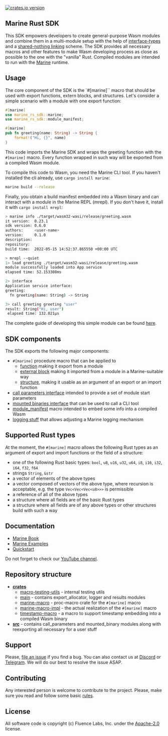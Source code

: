 [![crates.io version](https://img.shields.io/crates/v/marine-rs-sdk?color=green)](https://crates.io/crates/marine-rs-sdk)

## Marine Rust SDK

This SDK empowers developers to create general-purpose Wasm modules and combine them in a multi-module setup with the help of [interface-types](https://github.com/WebAssembly/interface-types) and a [shared-nothing linking](https://training.linuxfoundation.org/blog/how-and-why-to-link-webassembly-modules/) scheme. The SDK provides all necessary macros and other features to make Wasm developing process as close as possible to the one with the "vanilla" Rust. Compiled modules are intended to run with the [Marine](https://github.com/fluencelabs/marine) runtime.


## Usage

The core component of the SDK is the `#[marine]`` macro that should be used with export functions, extern blocks, and structures. Let's consider a simple scenario with a module with one export function:
```rust
#[marine]
use marine_rs_sdk::marine;
use marine_rs_sdk::module_manifest;

#[marine]
pub fn greeting(name: String) -> String {
    format!("Hi, {}", name)
}
```
This code imports the Marine SDK and wraps the greeting function with the `#[marine]` macro. Every function wrapped in such way will be exported from a compiled Wasm module.

To compile this code to Wasm, you need the Marine CLI tool. If you haven't installed the cli already, use `cargo install marine`:

```bash
marine build --release
```

Finally, you obtain a build manifest embedded into a Wasm binary and can interact with a module in the Marine REPL (mrepl). If you don't have it, install it with `cargo install mrepl`:

```bash
> marine info ./target/wasm32-wasi/release/greeting.wasm
it version:  0.23.1
sdk version: 0.6.0
authors:     <user-name>
version:     0.1.0
description:
repository:
build time:  2022-05-15 14:52:37.865550 +00:00 UTC

> mrepl --quiet
1> load greeting ./target/wasm32-wasi/release/greeting.wasm
module successfully loaded into App service
elapsed time: 52.153308ms

2> interface
Application service interface:
greeting:
  fn greeting(name: String) -> String

3> call greeting greeting "user"
result: String("Hi, user")
 elapsed time: 132.021µs
```

The complete guide of developing this simple module can be found [here](https://fluence.dev/docs/marine-book/quick-start/develop-a-single-module-service).


## SDK components

The SDK exports the following major components:
- `#[marine]` procedure macro that can be applied to
    - [function](https://fluence.dev/docs/marine-book/marine-rust-sdk/developing/export-functions) making it export from a module
    - [external block](https://fluence.dev/docs/marine-book/marine-rust-sdk/developing/import-functions) making it imported from a module in a Marine-suitable way
    - [structure](https://fluence.dev/docs/marine-book/marine-rust-sdk/developing/structures), making it usable as an argument of an export or an import function
- [call parameters interface](https://fluence.dev/docs/marine-book/marine-rust-sdk/developing/call-parameters) intended to provide a set of module start parameters
- [mounted binaries interface](https://fluence.dev/docs/marine-book/marine-rust-sdk/developing/mounted-binaries) that can be used to call a CLI tool
- [module_manifest](https://fluence.dev/docs/marine-book/marine-rust-sdk/developing/module-manifest) macro intended to embed some info into a compiled Wasm
- [logging stuff](https://fluence.dev/docs/marine-book/marine-rust-sdk/developing/logging) that allows adjusting a Marine logging mechanism


## Supported Rust types

At the moment, the `#[marine]` macro allows the following Rust types as an argument of export and import functions or the field of a structure:
- one of the following Rust basic types: `bool`, `u8`, `u16`, `u32`, `u64`, `i8`, `i16`, `i32`, `i64`, `f32`, `f64`
- strings `String`, `&str`
- a vector of elements of the above types
- a vector composed of vectors of the above type, where recursion is acceptable, e.g. the type `Vec<Vec<Vec<u8>>>` is permissible
- a reference of all of the above types
- a structure where all fields are of the basic Rust types
- a structure where all fields are of any above types or other structures build with such a way


## Documentation

- [Marine Book](https://fluence.dev/docs/marine-book/introduction)
- [Marine Examples](https://github.com/fluencelabs/examples/tree/main/marine-examples)
- [Quickstart](https://fluence.dev/docs/marine-book/quick-start/)

Do not forget to check our [YouTube channel](https://www.youtube.com/@fluencelabs).

## Repository structure

- **[crates](./crates)**
    - [macro-testing-utils](./crates/macro-testing-utils) - internal testing utils
    - [main](./crates/main) - contains export_allocator, logger and results modules
    - [marine-macro](./crates/marine-macro) - proc-macro crate for the `#[marine]` macro
    - [marine-macro-impl](./crates/marine-macro-impl) - the actual realization of the `#[marine]` macro
    - [timestamp-macro](./crates/timestamp-macro) - a macro to support timestamp embedding into a compiled Wasm binary
- **[src](./src)** - contains call_parameters and mounted_binary modules along with reexporting all necessary for a user stuff


## Support

Please, [file an issue](https://github.com/fluencelabs/marine-rs-sdk/issues) if you find a bug. You can also contact us at [Discord](https://discord.com/invite/5qSnPZKh7u) or [Telegram](https://t.me/fluence_project). We will do our best to resolve the issue ASAP.


## Contributing

Any interested person is welcome to contribute to the project. Please, make sure you read and follow some basic [rules](./CONTRIBUTING.md).


## License

All software code is copyright (c) Fluence Labs, Inc. under the [Apache-2.0](./LICENSE) license.

